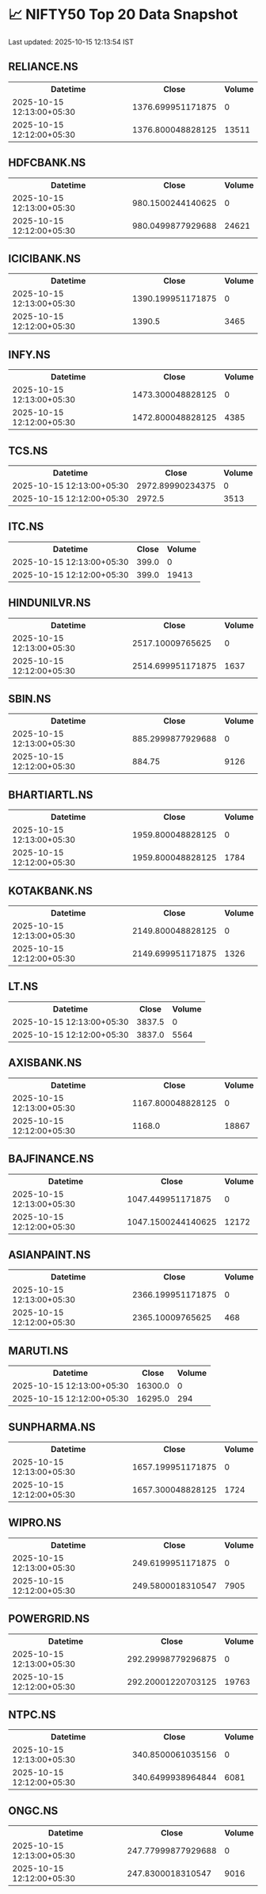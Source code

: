 # 📈 NIFTY50 Top 20 Data Snapshot

Last updated: 2025-10-15 12:13:54 IST

## RELIANCE.NS

<table>
  <tr><th>Datetime</th><th>Close</th><th>Volume</th></tr>
  <tr><td>2025-10-15 12:13:00+05:30</td><td>1376.699951171875</td><td>0</td></tr>
  <tr><td>2025-10-15 12:12:00+05:30</td><td>1376.800048828125</td><td>13511</td></tr>
</table>

## HDFCBANK.NS

<table>
  <tr><th>Datetime</th><th>Close</th><th>Volume</th></tr>
  <tr><td>2025-10-15 12:13:00+05:30</td><td>980.1500244140625</td><td>0</td></tr>
  <tr><td>2025-10-15 12:12:00+05:30</td><td>980.0499877929688</td><td>24621</td></tr>
</table>

## ICICIBANK.NS

<table>
  <tr><th>Datetime</th><th>Close</th><th>Volume</th></tr>
  <tr><td>2025-10-15 12:13:00+05:30</td><td>1390.199951171875</td><td>0</td></tr>
  <tr><td>2025-10-15 12:12:00+05:30</td><td>1390.5</td><td>3465</td></tr>
</table>

## INFY.NS

<table>
  <tr><th>Datetime</th><th>Close</th><th>Volume</th></tr>
  <tr><td>2025-10-15 12:13:00+05:30</td><td>1473.300048828125</td><td>0</td></tr>
  <tr><td>2025-10-15 12:12:00+05:30</td><td>1472.800048828125</td><td>4385</td></tr>
</table>

## TCS.NS

<table>
  <tr><th>Datetime</th><th>Close</th><th>Volume</th></tr>
  <tr><td>2025-10-15 12:13:00+05:30</td><td>2972.89990234375</td><td>0</td></tr>
  <tr><td>2025-10-15 12:12:00+05:30</td><td>2972.5</td><td>3513</td></tr>
</table>

## ITC.NS

<table>
  <tr><th>Datetime</th><th>Close</th><th>Volume</th></tr>
  <tr><td>2025-10-15 12:13:00+05:30</td><td>399.0</td><td>0</td></tr>
  <tr><td>2025-10-15 12:12:00+05:30</td><td>399.0</td><td>19413</td></tr>
</table>

## HINDUNILVR.NS

<table>
  <tr><th>Datetime</th><th>Close</th><th>Volume</th></tr>
  <tr><td>2025-10-15 12:13:00+05:30</td><td>2517.10009765625</td><td>0</td></tr>
  <tr><td>2025-10-15 12:12:00+05:30</td><td>2514.699951171875</td><td>1637</td></tr>
</table>

## SBIN.NS

<table>
  <tr><th>Datetime</th><th>Close</th><th>Volume</th></tr>
  <tr><td>2025-10-15 12:13:00+05:30</td><td>885.2999877929688</td><td>0</td></tr>
  <tr><td>2025-10-15 12:12:00+05:30</td><td>884.75</td><td>9126</td></tr>
</table>

## BHARTIARTL.NS

<table>
  <tr><th>Datetime</th><th>Close</th><th>Volume</th></tr>
  <tr><td>2025-10-15 12:13:00+05:30</td><td>1959.800048828125</td><td>0</td></tr>
  <tr><td>2025-10-15 12:12:00+05:30</td><td>1959.800048828125</td><td>1784</td></tr>
</table>

## KOTAKBANK.NS

<table>
  <tr><th>Datetime</th><th>Close</th><th>Volume</th></tr>
  <tr><td>2025-10-15 12:13:00+05:30</td><td>2149.800048828125</td><td>0</td></tr>
  <tr><td>2025-10-15 12:12:00+05:30</td><td>2149.699951171875</td><td>1326</td></tr>
</table>

## LT.NS

<table>
  <tr><th>Datetime</th><th>Close</th><th>Volume</th></tr>
  <tr><td>2025-10-15 12:13:00+05:30</td><td>3837.5</td><td>0</td></tr>
  <tr><td>2025-10-15 12:12:00+05:30</td><td>3837.0</td><td>5564</td></tr>
</table>

## AXISBANK.NS

<table>
  <tr><th>Datetime</th><th>Close</th><th>Volume</th></tr>
  <tr><td>2025-10-15 12:13:00+05:30</td><td>1167.800048828125</td><td>0</td></tr>
  <tr><td>2025-10-15 12:12:00+05:30</td><td>1168.0</td><td>18867</td></tr>
</table>

## BAJFINANCE.NS

<table>
  <tr><th>Datetime</th><th>Close</th><th>Volume</th></tr>
  <tr><td>2025-10-15 12:13:00+05:30</td><td>1047.449951171875</td><td>0</td></tr>
  <tr><td>2025-10-15 12:12:00+05:30</td><td>1047.1500244140625</td><td>12172</td></tr>
</table>

## ASIANPAINT.NS

<table>
  <tr><th>Datetime</th><th>Close</th><th>Volume</th></tr>
  <tr><td>2025-10-15 12:13:00+05:30</td><td>2366.199951171875</td><td>0</td></tr>
  <tr><td>2025-10-15 12:12:00+05:30</td><td>2365.10009765625</td><td>468</td></tr>
</table>

## MARUTI.NS

<table>
  <tr><th>Datetime</th><th>Close</th><th>Volume</th></tr>
  <tr><td>2025-10-15 12:13:00+05:30</td><td>16300.0</td><td>0</td></tr>
  <tr><td>2025-10-15 12:12:00+05:30</td><td>16295.0</td><td>294</td></tr>
</table>

## SUNPHARMA.NS

<table>
  <tr><th>Datetime</th><th>Close</th><th>Volume</th></tr>
  <tr><td>2025-10-15 12:13:00+05:30</td><td>1657.199951171875</td><td>0</td></tr>
  <tr><td>2025-10-15 12:12:00+05:30</td><td>1657.300048828125</td><td>1724</td></tr>
</table>

## WIPRO.NS

<table>
  <tr><th>Datetime</th><th>Close</th><th>Volume</th></tr>
  <tr><td>2025-10-15 12:13:00+05:30</td><td>249.6199951171875</td><td>0</td></tr>
  <tr><td>2025-10-15 12:12:00+05:30</td><td>249.5800018310547</td><td>7905</td></tr>
</table>

## POWERGRID.NS

<table>
  <tr><th>Datetime</th><th>Close</th><th>Volume</th></tr>
  <tr><td>2025-10-15 12:13:00+05:30</td><td>292.29998779296875</td><td>0</td></tr>
  <tr><td>2025-10-15 12:12:00+05:30</td><td>292.20001220703125</td><td>19763</td></tr>
</table>

## NTPC.NS

<table>
  <tr><th>Datetime</th><th>Close</th><th>Volume</th></tr>
  <tr><td>2025-10-15 12:13:00+05:30</td><td>340.8500061035156</td><td>0</td></tr>
  <tr><td>2025-10-15 12:12:00+05:30</td><td>340.6499938964844</td><td>6081</td></tr>
</table>

## ONGC.NS

<table>
  <tr><th>Datetime</th><th>Close</th><th>Volume</th></tr>
  <tr><td>2025-10-15 12:13:00+05:30</td><td>247.77999877929688</td><td>0</td></tr>
  <tr><td>2025-10-15 12:12:00+05:30</td><td>247.8300018310547</td><td>9016</td></tr>
</table>

